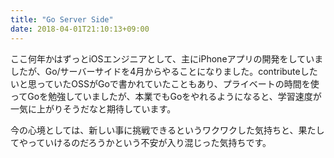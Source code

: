 ```yaml
---
title: "Go Server Side"
date: 2018-04-01T21:10:13+09:00
---
```


ここ何年かはずっとiOSエンジニアとして、主にiPhoneアプリの開発をしていましたが、Go/サーバーサイドを4月からやることになりました。contributeしたいと思っていたOSSがGoで書かれていたこともあり、プライベートの時間を使ってGoを勉強していましたが、本業でもGoをやれるようになると、学習速度が一気に上がりそうだなと期待しています。

今の心境としては、新しい事に挑戦できるというワクワクした気持ちと、果たしてやっていけるのだろうかという不安が入り混じった気持ちです。